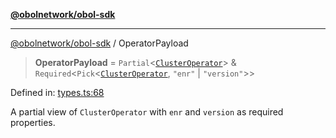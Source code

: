 [**@obolnetwork/obol-sdk**](../index.md)

***

[@obolnetwork/obol-sdk](../index.md) / OperatorPayload

> **OperatorPayload** = `Partial`\<[`ClusterOperator`](ClusterOperator.md)\> & `Required`\<`Pick`\<[`ClusterOperator`](ClusterOperator.md), `"enr"` \| `"version"`\>\>

Defined in: [types.ts:68](https://github.com/ObolNetwork/obol-sdk/blob/719eeaf64437833b733de7c3e76fdb5a3bef243a/src/types.ts#L68)

A partial view of `ClusterOperator` with `enr` and `version` as required properties.
